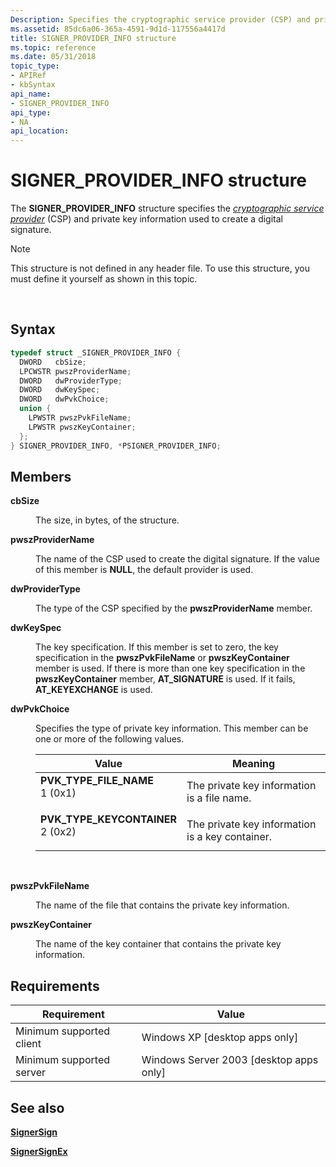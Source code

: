 ```yaml
---
Description: Specifies the cryptographic service provider (CSP) and private key information used to create a digital signature.
ms.assetid: 85dc6a06-365a-4591-9d1d-117556a4417d
title: SIGNER_PROVIDER_INFO structure
ms.topic: reference
ms.date: 05/31/2018
topic_type: 
- APIRef
- kbSyntax
api_name: 
- SIGNER_PROVIDER_INFO
api_type: 
- NA
api_location: 
---
```


# SIGNER\_PROVIDER\_INFO structure

The **SIGNER\_PROVIDER\_INFO** structure specifies the [*cryptographic service provider*](../secgloss/c-gly.md) (CSP) and private key information used to create a digital signature.

> [!Note]  
> This structure is not defined in any header file. To use this structure, you must define it yourself as shown in this topic.

 

## Syntax


```C++
typedef struct _SIGNER_PROVIDER_INFO {
  DWORD   cbSize;
  LPCWSTR pwszProviderName;
  DWORD   dwProviderType;
  DWORD   dwKeySpec;
  DWORD   dwPvkChoice;
  union {
    LPWSTR pwszPvkFileName;
    LPWSTR pwszKeyContainer;
  };
} SIGNER_PROVIDER_INFO, *PSIGNER_PROVIDER_INFO;
```



## Members

<dl> <dt>

**cbSize**
</dt> <dd>

The size, in bytes, of the structure.

</dd> <dt>

**pwszProviderName**
</dt> <dd>

The name of the CSP used to create the digital signature. If the value of this member is **NULL**, the default provider is used.

</dd> <dt>

**dwProviderType**
</dt> <dd>

The type of the CSP specified by the **pwszProviderName** member.

</dd> <dt>

**dwKeySpec**
</dt> <dd>

The key specification. If this member is set to zero, the key specification in the **pwszPvkFileName** or **pwszKeyContainer** member is used. If there is more than one key specification in the **pwszKeyContainer** member, **AT\_SIGNATURE** is used. If it fails, **AT\_KEYEXCHANGE** is used.

</dd> <dt>

**dwPvkChoice**
</dt> <dd>

Specifies the type of private key information. This member can be one or more of the following values.



| Value                                                                                                                                                                                                                                               | Meaning                                                    |
|-----------------------------------------------------------------------------------------------------------------------------------------------------------------------------------------------------------------------------------------------------|------------------------------------------------------------|
| <span id="PVK_TYPE_FILE_NAME"></span><span id="pvk_type_file_name"></span><dl> <dt>**PVK\_TYPE\_FILE\_NAME**</dt> <dt>1 (0x1)</dt> </dl>         | The private key information is a file name.<br/>     |
| <span id="PVK_TYPE_KEYCONTAINER"></span><span id="pvk_type_keycontainer"></span><dl> <dt>**PVK\_TYPE\_KEYCONTAINER**</dt> <dt>2 (0x2)</dt> </dl> | The private key information is a key container.<br/> |



 

</dd> <dt>

**pwszPvkFileName**
</dt> <dd>

The name of the file that contains the private key information.

</dd> <dt>

**pwszKeyContainer**
</dt> <dd>

The name of the key container that contains the private key information.

</dd> </dl>

## Requirements



| Requirement | Value |
|-------------------------------------|------------------------------------------------------|
| Minimum supported client<br/> | Windows XP \[desktop apps only\]<br/>          |
| Minimum supported server<br/> | Windows Server 2003 \[desktop apps only\]<br/> |



## See also

<dl> <dt>

[**SignerSign**](signersign.md)
</dt> <dt>

[**SignerSignEx**](signersignex.md)
</dt> </dl>

 

 
